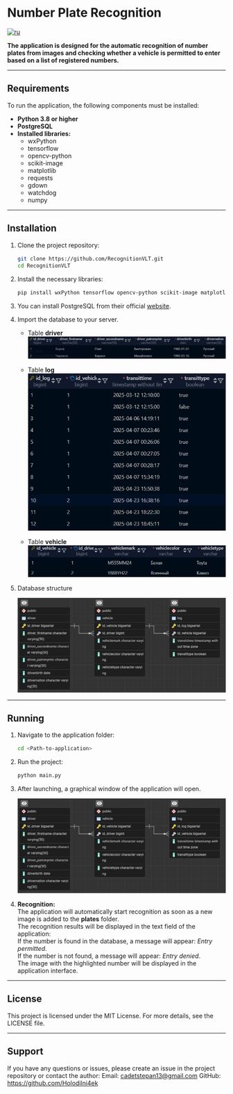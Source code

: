 # Number Plate Recognition

[![ru](https://img.shields.io/badge/lang-ru-red.svg)](https://github.com/Holodilni4ek/license_plate_recognition/blob/master/README-ru.md)

**The application is designed for the automatic recognition of number plates from images and checking whether a vehicle is permitted to enter based on a list of registered numbers.**

---

## Requirements

To run the application, the following components must be installed:

- **Python 3.8 or higher**
- **PostgreSQL**
- **Installed libraries:**
  - wxPython
  - tensorflow
  - opencv-python
  - scikit-image
  - matplotlib
  - requests
  - gdown
  - watchdog
  - numpy

---

## Installation

1. Clone the project repository:

   ```bash
   git clone https://github.com/RecognitionVLT.git
   cd RecognitionVLT
   ```

2. Install the necessary libraries:

    ```bash
    pip install wxPython tensorflow opencv-python scikit-image matplotlib requests gdown watchdog numpy
    ```

3. You can install PostgreSQL from their official [website](https://www.postgresql.org/).

4. Import the database to your server.

    - Table **driver** \
    ![alt text](docs/image-1.png)

    - Table **log** \
    ![alt text](docs/image-2.png)

    - Table **vehicle** \
    ![alt text](docs/image-3.png)

5. Database structure

    ![alt text](docs/image.png)

---

## Running

1. Navigate to the application folder:

    ```bash
    cd <Path-to-application>
    ```

2. Run the project:

    ```bash
    python main.py
    ```

3. After launching, a graphical window of the application will open.

    ![alt text](docs/image.png)

4. **Recognition:** \
    The application will automatically start recognition as soon as a new image is added to the **plates** folder.\
    The recognition results will be displayed in the text field of the application:\
    If the number is found in the database, a message will appear: *Entry permitted*.\
    If the number is not found, a message will appear: *Entry denied*.\
    The image with the highlighted number will be displayed in the application interface.

---

## License

This project is licensed under the MIT License. For more details, see the LICENSE file.

---

## Support

If you have any questions or issues, please create an issue in the project repository or contact the author:
    Email: <cadetstepan13@gmail.com>
    GitHub: <https://github.com/Holodilni4ek>
